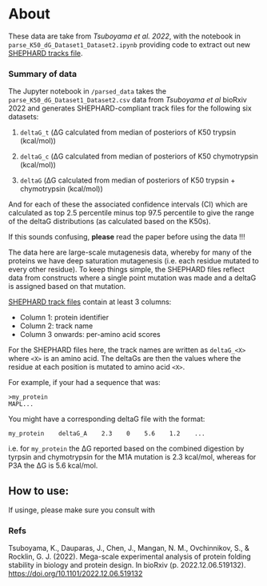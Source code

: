 # About
These data are take from *Tsuboyama et al. 2022*, with the notebook in `parse_K50_dG_Dataset1_Dataset2.ipynb` providing code to extract out new [SHEPHARD tracks file](https://shephard.readthedocs.io/en/latest/shephard_file_types.html#track-files).


### Summary of data
The Jupyter notebook in `/parsed_data` takes the `parse_K50_dG_Dataset1_Dataset2.csv` data from *Tsuboyama et al* bioRxiv 2022 and generates SHEPHARD-compliant track files for the following six datasets:

1. `deltaG_t` (ΔG calculated from median of posteriors of K50 trypsin (kcal/mol))

2. `deltaG_c` (ΔG calculated from median of posteriors of K50 chymotrypsin (kcal/mol))

2. `deltaG` (ΔG calculated from median of posteriors of K50 trypsin + chymotrypsin (kcal/mol))

And for each of these the associated confidence intervals (CI) which are calculated as top 2.5 percentile minus top 97.5 percentile to give the range of the deltaG distributions (as calculated based on the K50s).

If this sounds confusing, **please** read the paper before using the data !!!


The data here are large-scale mutagenesis data, whereby for many of the proteins we have deep saturation mutagenesis (i.e. each residue mutated to every other residue). To keep things simple, the SHEPHARD files reflect data from constructs where a single point mutation was made and a deltaG is assigned based on that mutation.

[SHEPHARD track files](https://shephard.readthedocs.io/en/latest/shephard_file_types.html#track-files) contain at least 3 columns:

* Column 1: protein identifier
* Column 2: track name
* Column 3 onwards: per-amino acid scores 

For the SHEPHARD files here, the track names are written as `deltaG_<X>` where `<X>` is an amino acid. The deltaGs are then the values where the residue at each position is mutated to amino acid `<X>`.

For example, if your had a sequence that was:

    >my_protein
    MAPL...
    
You might have a corresponding deltaG file with the format:

    my_protein    deltaG_A    2.3    0    5.6    1.2    ... 

i.e. for `my_protein` the ΔG reported based on the combined digestion by tyrpsin and chymotrypsin for the M1A mutation is 2.3 kcal/mol, whereas for P3A the ΔG is 5.6 kcal/mol.

## How to use:

If usinge, please make sure you consult with 


### Refs
Tsuboyama, K., Dauparas, J., Chen, J., Mangan, N. M., Ovchinnikov, S., & Rocklin, G. J. (2022). Mega-scale experimental analysis of protein folding stability in biology and protein design. In bioRxiv (p. 2022.12.06.519132). https://doi.org/10.1101/2022.12.06.519132

